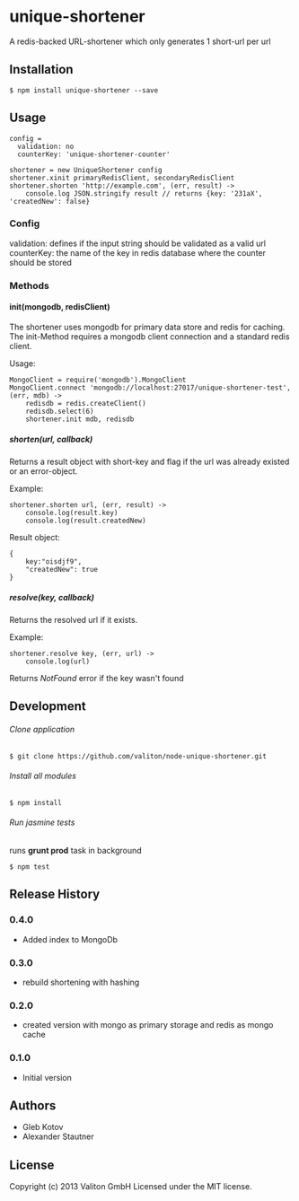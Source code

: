 # unique-shortener

A redis-backed URL-shortener which only generates 1 short-url per url

## Installation

    $ npm install unique-shortener --save

## Usage
	config =
	  validation: no
	  counterKey: 'unique-shortener-counter'

	shortener = new UniqueShortener config
    shortener.xinit primaryRedisClient, secondaryRedisClient
	shortener.shorten 'http://example.com', (err, result) ->
		console.log JSON.stringify result // returns {key: '231aX', 'createdNew': false}



### Config

validation: defines if the input string should be validated as a valid url
counterKey: the name of the key in redis database where the counter should be stored

### Methods

#### init(mongodb, redisClient)
The shortener uses mongodb for primary data store and redis for caching. The init-Method requires a mongodb client connection and a standard redis client.

Usage:

	MongoClient = require('mongodb').MongoClient
	MongoClient.connect 'mongodb://localhost:27017/unique-shortener-test', (err, mdb) ->
		redisdb = redis.createClient()
		redisdb.select(6)
		shortener.init mdb, redisdb
 

##### shorten(url, callback)

Returns a result object with short-key and flag if the url was already existed or an error-object.

Example:

	shortener.shorten url, (err, result) ->
		console.log(result.key)
		console.log(result.createdNew)

	
Result object:

	{
		key:"oisdjf9",
		"createdNew": true
	}


##### resolve(key, callback)

Returns the resolved url if it exists.

Example:

	shortener.resolve key, (err, url) ->
		console.log(url)
		
Returns *NotFound* error if the key wasn't found



## Development

###### Clone application

    $ git clone https://github.com/valiton/node-unique-shortener.git


###### Install all modules

    $ npm install

###### Run jasmine tests 

runs **grunt prod** task in background

    $ npm test

## Release History

### 0.4.0

* Added index to MongoDb

### 0.3.0

* rebuild shortening with hashing

### 0.2.0

* created version with mongo as primary storage and redis as mongo cache

### 0.1.0

* Initial version

## Authors

* Gleb Kotov
* Alexander Stautner

## License
Copyright (c) 2013 Valiton GmbH
Licensed under the MIT license.